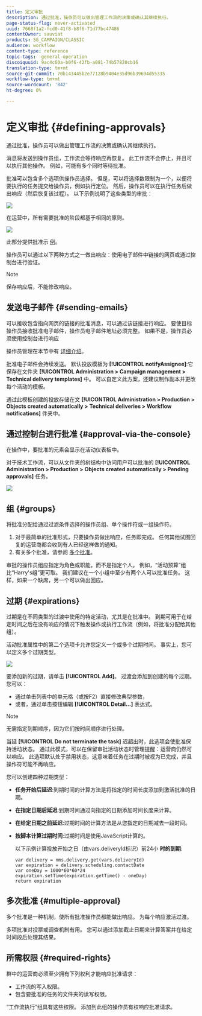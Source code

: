 ```yaml
---
title: 定义审批
description: 通过批准，操作员可以做出管理工作流的决策或确认其继续执行。
page-status-flag: never-activated
uuid: 7668f1a2-fcd0-41f8-b8f6-71d77bc47486
contentOwner: sauviat
products: SG_CAMPAIGN/CLASSIC
audience: workflow
content-type: reference
topic-tags: -general-operation
discoiquuid: 9ac4c60a-b0f6-42fb-a081-74b57820cb16
translation-type: tm+mt
source-git-commit: 70b143445b2e77128b9404e35d96b39694d55335
workflow-type: tm+mt
source-wordcount: '842'
ht-degree: 0%

---
```



# 定义审批 {#defining-approvals}

通过批准，操作员可以做出管理工作流的决策或确认其继续执行。

消息将发送到操作员组，工作流会等待响应再恢复。 此工作流不会停止，并且可以执行其他操作。 例如，可能有多个同时等待批准。

批准可以包含多个选项供操作员选择。 但是，可以将选择数限制为一个，以便将要执行的任务提交给操作员，例如执行定位。 然后，操作员可以在执行任务后做出响应（然后恢复该过程）。 以下示例说明了这些类型的审批：

![](assets/validation-1.png)

在运营中，所有需要批准的阶段都基于相同的原则。

![](assets/validation-1-in-op.png)

此部分提供批准示 [例](../../campaign/using/marketing-campaign-approval.md#checking-and-approving-deliveries)。

操作员可以通过以下两种方式之一做出响应：使用电子邮件中链接的网页或通过控制台进行验证。

>[!NOTE]
>
>保存响应后，不能修改响应。

## 发送电子邮件 {#sending-emails}

可以接收包含指向网页的链接的批准消息，可以通过该链接进行响应。 要使目标操作员接收批准电子邮件，操作员电子邮件地址必须完整。 如果不是，操作员必须使用控制台进行响应

操作员管理在本节中有 [详细介绍](../../platform/using/access-management.md)。

批准电子邮件会持续发送。 默认投放模板为 **[!UICONTROL notifyAssignee]**:它保存在文件夹 **[!UICONTROL Administration > Campaign management > Technical delivery templates]** 中。 可以自定义此方案，还建议制作副本并更改每个活动的模板。

通过此模板创建的投放存储在文 **[!UICONTROL Administration > Production > Objects created automatically > Technical deliveries > Workflow notifications]** 件夹中。

## 通过控制台进行批准 {#approval-via-the-console}

在操作中，要批准的元素会显示在活动仪表板中。

对于技术工作流，可以从文件夹的树结构中访问用户可以批准的 **[!UICONTROL Administration > Production > Objects created automatically > Pending approvals]** 任务。

![](assets/validation-node.png)

## 组 {#groups}

将批准分配给通过过滤条件选择的操作员组、单个操作符或一组操作符。

1. 对于最简单的批准形式，只要操作员做出响应，任务即完成。 任何其他试图回复的运营商都会收到有人已经这样做的通知。
1. 有关多个批准，请参阅 [多个批准](#multiple-approval)。

审批的操作员组应指定为角色或职能，而不是指定个人。 例如，“活动预算”组比“Harry&#39;s组”更可取。 我们建议在一个小组中至少有两个人可以批准任务。 这样，如果一个缺席，另一个可以做出回应。

## 过期 {#expirations}

过期是在不同类型的过渡中使用的特定活动，尤其是在批准中。 到期可用于在给定时间之后在没有响应的情况下触发操作或执行工作流（例如，将批准分配给其他组）。

活动批准属性中的第二个选项卡允许您定义一个或多个过期时间。 事实上，您可以定义多个过期类型。

![](assets/expiration.png)

要添加新的过期，请单击 **[!UICONTROL Add]**。 过渡会添加到创建的每个过期。 您可以：

* 通过单击列表中的单元格（或按F2）直接修改典型参数，
* 或者，通过单击按钮编辑 **[!UICONTROL Detail...]** 表达式。

>[!NOTE]
>
>无需指定到期顺序，因为它们按时间顺序进行处理。

当延 **[!UICONTROL Do not terminate the task]** 迟超出时，此选项会使批准保持活动状态。 通过此模式，可以在保留审批活动状态时管理提醒：运营商仍然可以响应。 此选项默认处于禁用状态，这意味着任务在过期时被视为已完成，并且操作符可能不再响应。

您可以创建四种过期类型：

* **任务开始后延迟**:到期时间的计算方法是将指定的时间长度添加到激活批准的日期。
* **在指定日期后延迟**:到期时间通过向指定的日期添加时间长度来计算。
* **在给定日期之前延迟**:过期时间的计算方法是从您指定的日期减去一段时间。
* **按脚本计算过期时间**:过期时间是使用JavaScript计算的。

   以下示例计算投放开始之日（由vars.deliveryId标识）前24小 **时的到期**:

   ```
   var delivery = nms.delivery.get(vars.deliveryId)
   var expiration = delivery.scheduling.contactDate
   var oneDay = 1000*60*60*24
   expiration.setTime(expiration.getTime() - oneDay)
   return expiration
   ```

## 多次批准 {#multiple-approval}

多个批准是一种机制，使所有批准操作员都能做出响应。 为每个响应激活过渡。

多项批准对投票或调查机制有用。 您可以通过添加截止日期来计算答案并在给定时间段后处理其结果。

## 所需权限 {#required-rights}

群中的运营商必须至少拥有下列权利才能响应批准请求：

* 工作流的写入权限。
* 包含要批准的任务的文件夹的读写权限。

“工作流执行”组具有这些权限。 添加到此组的操作员有权响应批准请求。
